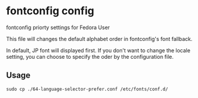 # fontconfig config

 fontconfig priorty settings for Fedora User

 This file will changes the default alphabet order in fontconfig's font fallback.

 In default, JP font will displayed first. If you don't want to change the locale setting, you can choose to specify the oder by the configuration file.

## Usage 

```
sudo cp ./64-language-selector-prefer.conf /etc/fonts/conf.d/
```